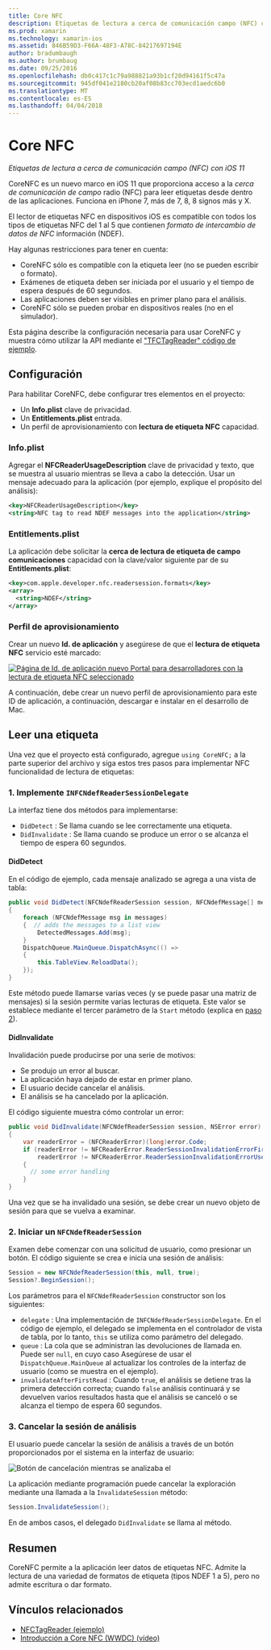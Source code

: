 ```yaml
---
title: Core NFC
description: Etiquetas de lectura a cerca de comunicación campo (NFC) con iOS 11
ms.prod: xamarin
ms.technology: xamarin-ios
ms.assetid: 846B59D3-F66A-48F3-A78C-84217697194E
author: bradumbaugh
ms.author: brumbaug
ms.date: 09/25/2016
ms.openlocfilehash: db0c417c1c79a988821a93b1cf20d94161f5c47a
ms.sourcegitcommit: 945df041e2180cb20af08b83cc703ecd1aedc6b0
ms.translationtype: MT
ms.contentlocale: es-ES
ms.lasthandoff: 04/04/2018
---
```

# <a name="core-nfc"></a>Core NFC

_Etiquetas de lectura a cerca de comunicación campo (NFC) con iOS 11_

CoreNFC es un nuevo marco en iOS 11 que proporciona acceso a la _cerca de comunicación de campo_ radio (NFC) para leer etiquetas desde dentro de las aplicaciones. Funciona en iPhone 7, más de 7, 8, 8 signos más y X.

El lector de etiquetas NFC en dispositivos iOS es compatible con todos los tipos de etiquetas NFC del 1 al 5 que contienen _formato de intercambio de datos de NFC_ información (NDEF).

Hay algunas restricciones para tener en cuenta:

- CoreNFC sólo es compatible con la etiqueta leer (no se pueden escribir o formato).
- Exámenes de etiqueta deben ser iniciada por el usuario y el tiempo de espera después de 60 segundos.
- Las aplicaciones deben ser visibles en primer plano para el análisis.
- CoreNFC sólo se pueden probar en dispositivos reales (no en el simulador).

Esta página describe la configuración necesaria para usar CoreNFC y muestra cómo utilizar la API mediante el ["TFCTagReader" código de ejemplo](https://developer.xamarin.com/samples/monotouch/ios11/NFCTagReader/).

## <a name="configuration"></a>Configuración

Para habilitar CoreNFC, debe configurar tres elementos en el proyecto:

- Un **Info.plist** clave de privacidad.
- Un **Entitlements.plist** entrada.
- Un perfil de aprovisionamiento con **lectura de etiqueta NFC** capacidad.

### <a name="infoplist"></a>Info.plist

Agregar el **NFCReaderUsageDescription** clave de privacidad y texto, que se muestra al usuario mientras se lleva a cabo la detección. Usar un mensaje adecuado para la aplicación (por ejemplo, explique el propósito del análisis):

```xml
<key>NFCReaderUsageDescription</key>
<string>NFC tag to read NDEF messages into the application</string>
```

### <a name="entitlementsplist"></a>Entitlements.plist

La aplicación debe solicitar la **cerca de lectura de etiqueta de campo comunicaciones** capacidad con la clave/valor siguiente par de su **Entitlements.plist**:

```xml
<key>com.apple.developer.nfc.readersession.formats</key>
<array>
  <string>NDEF</string>
</array>
```

### <a name="provisioning-profile"></a>Perfil de aprovisionamiento

Crear un nuevo **Id. de aplicación** y asegúrese de que el **lectura de etiqueta NFC** servicio esté marcado:

[![Página de Id. de aplicación nuevo Portal para desarrolladores con la lectura de etiqueta NFC seleccionado](corenfc-images/app-services-nfc-sml.png)](corenfc-images/app-services-nfc.png#lightbox)

A continuación, debe crear un nuevo perfil de aprovisionamiento para este ID de aplicación, a continuación, descargar e instalar en el desarrollo de Mac.

## <a name="reading-a-tag"></a>Leer una etiqueta

Una vez que el proyecto está configurado, agregue `using CoreNFC;` a la parte superior del archivo y siga estos tres pasos para implementar NFC funcionalidad de lectura de etiquetas:

### <a name="1-implement-infcndefreadersessiondelegate"></a>1. Implemente `INFCNdefReaderSessionDelegate`

La interfaz tiene dos métodos para implementarse:

- `DidDetect` : Se llama cuando se lee correctamente una etiqueta.
- `DidInvalidate` : Se llama cuando se produce un error o se alcanza el tiempo de espera 60 segundos.

#### <a name="diddetect"></a>DidDetect

En el código de ejemplo, cada mensaje analizado se agrega a una vista de tabla:

```csharp
public void DidDetect(NFCNdefReaderSession session, NFCNdefMessage[] messages)
{
    foreach (NFCNdefMessage msg in messages)
    {  // adds the messages to a list view
        DetectedMessages.Add(msg);
    }
    DispatchQueue.MainQueue.DispatchAsync(() =>
    {
        this.TableView.ReloadData();
    });
}
```

Este método puede llamarse varias veces (y se puede pasar una matriz de mensajes) si la sesión permite varias lecturas de etiqueta. Este valor se establece mediante el tercer parámetro de la `Start` método (explica en [paso 2](#step2)).

#### <a name="didinvalidate"></a>DidInvalidate

Invalidación puede producirse por una serie de motivos:

- Se produjo un error al buscar.
- La aplicación haya dejado de estar en primer plano.
- El usuario decide cancelar el análisis.
- El análisis se ha cancelado por la aplicación.

El código siguiente muestra cómo controlar un error:

```csharp
public void DidInvalidate(NFCNdefReaderSession session, NSError error)
{
    var readerError = (NFCReaderError)(long)error.Code;
    if (readerError != NFCReaderError.ReaderSessionInvalidationErrorFirstNDEFTagRead &&
        readerError != NFCReaderError.ReaderSessionInvalidationErrorUserCanceled)
    {
      // some error handling
    }
}
```

Una vez que se ha invalidado una sesión, se debe crear un nuevo objeto de sesión para que se vuelva a examinar.

<a name="step2" />

### <a name="2-start-an-nfcndefreadersession"></a>2. Iniciar un `NFCNdefReaderSession`

Examen debe comenzar con una solicitud de usuario, como presionar un botón.
El código siguiente se crea e inicia una sesión de análisis:

```csharp
Session = new NFCNdefReaderSession(this, null, true);
Session?.BeginSession();
```

Los parámetros para el `NFCNdefReaderSession` constructor son los siguientes:

- `delegate` : Una implementación de `INFCNdefReaderSessionDelegate`. En el código de ejemplo, el delegado se implementa en el controlador de vista de tabla, por lo tanto, `this` se utiliza como parámetro del delegado.
- `queue` : La cola que se administran las devoluciones de llamada en. Puede ser `null`, en cuyo caso Asegúrese de usar el `DispatchQueue.MainQueue` al actualizar los controles de la interfaz de usuario (como se muestra en el ejemplo).
- `invalidateAfterFirstRead` : Cuando `true`, el análisis se detiene tras la primera detección correcta; cuando `false` análisis continuará y se devuelven varios resultados hasta que el análisis se canceló o se alcanza el tiempo de espera 60 segundos.


### <a name="3-cancel-the-scanning-session"></a>3. Cancelar la sesión de análisis

El usuario puede cancelar la sesión de análisis a través de un botón proporcionados por el sistema en la interfaz de usuario:

![Botón de cancelación mientras se analizaba el](corenfc-images/scan-cancel-sml.png)

La aplicación mediante programación puede cancelar la exploración mediante una llamada a la `InvalidateSession` método:

```csharp
Session.InvalidateSession();
```

En de ambos casos, el delegado `DidInvalidate` se llama al método.

## <a name="summary"></a>Resumen

CoreNFC permite a la aplicación leer datos de etiquetas NFC. Admite la lectura de una variedad de formatos de etiqueta (tipos NDEF 1 a 5), pero no admite escritura o dar formato.


## <a name="related-links"></a>Vínculos relacionados

- [NFCTagReader (ejemplo)](https://developer.xamarin.com/samples/monotouch/ios11/NFCTagReader/)
- [Introducción a Core NFC (WWDC) (vídeo)](https://developer.apple.com/videos/play/wwdc2017/718/)
